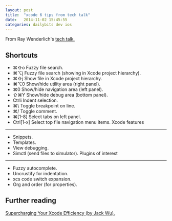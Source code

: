 ```yaml
---
layout: post
title:  "xcode 6 tips from tech talk"
date:   2014-11-02 15:45:55
categories: dailybits dev ios
---
```


From Ray Wenderlich's [tech talk.](http://www.raywenderlich.com/85999/xcode-6-tips-tricks-tech-talk-video)

Shortcuts
---------
* ⌘⇧o Fuzzy file search.
* ⌘⌥j Fuzzy file search (showing in Xcode project hierarchy).
* ⌘⇧j Show file in Xcode project hierarchy.
* ⌘⌥0 Show/hide utility area (right panel).
* ⌘0 Show/hide navigation area (left panel).
* ⇧⌘Y Show/hide debug area (bottom panel).
* Ctrli Indent selection.
* ⌘\ Toggle breakpoint on line.
* ⌘/ Toggle comment.
* ⌘[1-8] Select tabs on left panel.
* Ctrl[1-x] Select top file navigation menu items.
Xcode features
--------------
* Snippets.
* Templates.
* View debugging.
* Simctl (send files to simulator).
Plugins of interest
-------------------
* Fuzzy autocomplete.
* Uncrustify for indentation.
* xcs code switch expansion.
* Org and order (for properties).

Further reading
---------------
[Supercharging Your Xcode Efficiency (by Jack Wu).](http://www.raywenderlich.com/72021/supercharging-xcode-efficiency)
